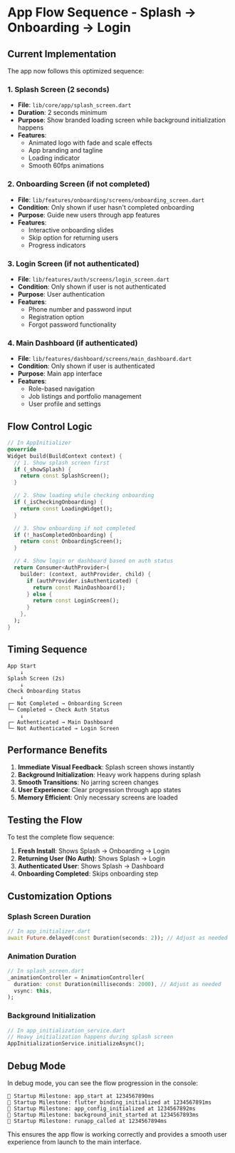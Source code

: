 # App Flow Sequence - Splash → Onboarding → Login

## Current Implementation

The app now follows this optimized sequence:

### 1. **Splash Screen** (2 seconds)
- **File**: `lib/core/app/splash_screen.dart`
- **Duration**: 2 seconds minimum
- **Purpose**: Show branded loading screen while background initialization happens
- **Features**:
  - Animated logo with fade and scale effects
  - App branding and tagline
  - Loading indicator
  - Smooth 60fps animations

### 2. **Onboarding Screen** (if not completed)
- **File**: `lib/features/onboarding/screens/onboarding_screen.dart`
- **Condition**: Only shown if user hasn't completed onboarding
- **Purpose**: Guide new users through app features
- **Features**:
  - Interactive onboarding slides
  - Skip option for returning users
  - Progress indicators

### 3. **Login Screen** (if not authenticated)
- **File**: `lib/features/auth/screens/login_screen.dart`
- **Condition**: Only shown if user is not authenticated
- **Purpose**: User authentication
- **Features**:
  - Phone number and password input
  - Registration option
  - Forgot password functionality

### 4. **Main Dashboard** (if authenticated)
- **File**: `lib/features/dashboard/screens/main_dashboard.dart`
- **Condition**: Only shown if user is authenticated
- **Purpose**: Main app interface
- **Features**:
  - Role-based navigation
  - Job listings and portfolio management
  - User profile and settings

## Flow Control Logic

```dart
// In AppInitializer
@override
Widget build(BuildContext context) {
  // 1. Show splash screen first
  if (_showSplash) {
    return const SplashScreen();
  }

  // 2. Show loading while checking onboarding
  if (_isCheckingOnboarding) {
    return const LoadingWidget();
  }

  // 3. Show onboarding if not completed
  if (!_hasCompletedOnboarding) {
    return const OnboardingScreen();
  }

  // 4. Show login or dashboard based on auth status
  return Consumer<AuthProvider>(
    builder: (context, authProvider, child) {
      if (authProvider.isAuthenticated) {
        return const MainDashboard();
      } else {
        return const LoginScreen();
      }
    },
  );
}
```

## Timing Sequence

```
App Start
    ↓
Splash Screen (2s)
    ↓
Check Onboarding Status
    ↓
┌─ Not Completed → Onboarding Screen
└─ Completed → Check Auth Status
    ↓
┌─ Authenticated → Main Dashboard
└─ Not Authenticated → Login Screen
```

## Performance Benefits

1. **Immediate Visual Feedback**: Splash screen shows instantly
2. **Background Initialization**: Heavy work happens during splash
3. **Smooth Transitions**: No jarring screen changes
4. **User Experience**: Clear progression through app states
5. **Memory Efficient**: Only necessary screens are loaded

## Testing the Flow

To test the complete flow sequence:

1. **Fresh Install**: Shows Splash → Onboarding → Login
2. **Returning User (No Auth)**: Shows Splash → Login
3. **Authenticated User**: Shows Splash → Dashboard
4. **Onboarding Completed**: Skips onboarding step

## Customization Options

### Splash Screen Duration
```dart
// In app_initializer.dart
await Future.delayed(const Duration(seconds: 2)); // Adjust as needed
```

### Animation Duration
```dart
// In splash_screen.dart
_animationController = AnimationController(
  duration: const Duration(milliseconds: 2000), // Adjust as needed
  vsync: this,
);
```

### Background Initialization
```dart
// In app_initialization_service.dart
// Heavy initialization happens during splash screen
AppInitializationService.initializeAsync();
```

## Debug Mode

In debug mode, you can see the flow progression in the console:
```
🚀 Startup Milestone: app_start at 1234567890ms
🚀 Startup Milestone: flutter_binding_initialized at 1234567891ms
🚀 Startup Milestone: app_config_initialized at 1234567892ms
🚀 Startup Milestone: background_init_started at 1234567893ms
🚀 Startup Milestone: runapp_called at 1234567894ms
```

This ensures the app flow is working correctly and provides a smooth user experience from launch to the main interface.

